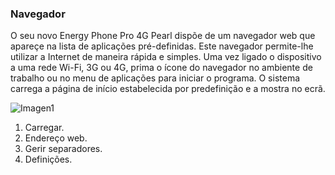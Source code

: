 ### Navegador

O seu novo Energy Phone Pro 4G Pearl dispõe de um navegador web que apareçe na lista de aplicações pré-definidas. Este navegador permite-lhe utilizar a Internet de maneira rápida e simples.
Uma vez ligado o dispositivo a uma rede Wi-Fi, 3G ou 4G, prima o ícone do navegador no ambiente de trabalho ou no menu de aplicações para iniciar o programa. O sistema carrega a página de início estabelecida por predefinição e a mostra no ecrã.

![Imagen1](http://static.energysistem.com/images/manuals/42500/5710f37462f4f.jpg)

1. Carregar.
2. Endereço web.
3. Gerir separadores.
4. Definições.
